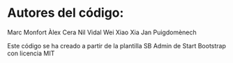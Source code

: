 
# Autores del código:
Marc Monfort
Àlex Cera
Nil Vidal
Wei Xiao Xia
Jan Puigdomènech

Este código se ha creado a partir de la plantilla SB Admin de Start Bootstrap con licencia MIT

